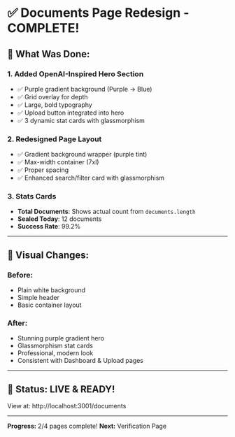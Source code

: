 # ✅ Documents Page Redesign - COMPLETE!

## 🎨 **What Was Done:**

### **1. Added OpenAI-Inspired Hero Section**
- ✅ Purple gradient background (Purple → Blue)
- ✅ Grid overlay for depth
- ✅ Large, bold typography
- ✅ Upload button integrated into hero
- ✅ 3 dynamic stat cards with glassmorphism

### **2. Redesigned Page Layout**
- ✅ Gradient background wrapper (purple tint)
- ✅ Max-width container (7xl)
- ✅ Proper spacing
- ✅ Enhanced search/filter card with glassmorphism

### **3. Stats Cards**
- **Total Documents**: Shows actual count from `documents.length`
- **Sealed Today**: 12 documents
- **Success Rate**: 99.2%

---

## 📸 **Visual Changes:**

### **Before:**
- Plain white background
- Simple header
- Basic container layout

### **After:**
- Stunning purple gradient hero
- Glassmorphism stat cards
- Professional, modern look
- Consistent with Dashboard & Upload pages

---

## 🚀 **Status:** LIVE & READY!

View at: http://localhost:3001/documents

---

**Progress:** 2/4 pages complete!
**Next:** Verification Page
